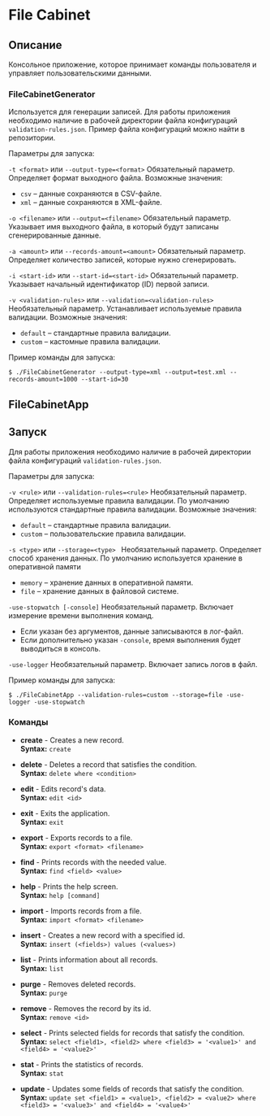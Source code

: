 # File Cabinet

## Описание

Консольное приложение, которое принимает команды пользователя и управляет пользовательскими данными.

### FileCabinetGenerator
Используется для генерации записей. Для работы приложения необходимо наличие в рабочей директории файла конфигураций `validation-rules.json`. Пример файла конфигураций можно найти в репозитории.

Параметры для запуска:

`-t <format>` или `--output-type=<format>`
Обязательный параметр. Определяет формат выходного файла.
Возможные значения:
- `csv` – данные сохраняются в CSV-файле.
- `xml` – данные сохраняются в XML-файле.

`-o <filename>` или `--output=<filename>`
Обязательный параметр. Указывает имя выходного файла, в который будут записаны сгенерированные данные.

`-a <amount>` или `--records-amount=<amount>`
Обязательный параметр. Определяет количество записей, которые нужно сгенерировать.

`-i <start-id>` или `--start-id=<start-id>`
Обязательный параметр. Указывает начальный идентификатор (ID) первой записи.

`-v <validation-rules>` или `--validation=<validation-rules>`
Необязательный параметр. Устанавливает используемые правила валидации.
Возможные значения:

- `default` – стандартные правила валидации.
- `custom` – кастомные правила валидации.

Пример команды для запуска: 

`$ ./FileCabinetGenerator --output-type=xml --output=test.xml --records-amount=1000 --start-id=30`

## FileCabinetApp
## Запуск
Для работы приложения необходимо наличие в рабочей директории файла конфигураций `validation-rules.json`.

Параметры для запуска:

`-v <rule>`  или `--validation-rules=<rule>`
Необязательный параметр. Определяет используемые правила валидации. По умолчанию используются стандартные правила валидации.
Возможные значения:
- `default` – стандартные правила валидации.  
- `custom` – пользовательские правила валидации.  

`-s <type>` или `--storage=<type> ` 
Необязательный параметр. Определяет способ хранения данных. По умолчанию используется хранение в оперативной памяти
- `memory` – хранение данных в оперативной памяти.  
- `file` – хранение данных в файловой системе.  

`-use-stopwatch [-console]` 
Необязательный параметр. Включает измерение времени выполнения команд.  
- Если указан без аргументов, данные записываются в лог-файл.  
- Если дополнительно указан `-console`, время выполнения будет выводиться в консоль.  

`-use-logger` 
Необязательный параметр. Включает запись логов в файл.  

Пример команды для запуска: 

`$ ./FileCabinetApp --validation-rules=custom --storage=file -use-logger -use-stopwatch`

### Команды

- **create** - Creates a new record.  
  **Syntax:** `create`

- **delete** - Deletes a record that satisfies the condition.  
  **Syntax:** `delete where <condition>`

- **edit** - Edits record's data.  
  **Syntax:** `edit <id>`

- **exit** - Exits the application.  
  **Syntax:** `exit`

- **export** - Exports records to a file.  
  **Syntax:** `export <format> <filename>`

- **find** - Prints records with the needed value.  
  **Syntax:** `find <field> <value>`

- **help** - Prints the help screen.  
  **Syntax:** `help [command]`

- **import** - Imports records from a file.  
  **Syntax:** `import <format> <filename>`

- **insert** - Creates a new record with a specified id.  
  **Syntax:** `insert (<fields>) values (<values>)`

- **list** - Prints information about all records.  
  **Syntax:** `list`

- **purge** - Removes deleted records.  
  **Syntax:** `purge`

- **remove** - Removes the record by its id.  
  **Syntax:** `remove <id>`

- **select** - Prints selected fields for records that satisfy the condition.  
  **Syntax:** `select <field1>, <field2> where <field3> = '<value1>' and <field4> = '<value2>'`

- **stat** - Prints the statistics of records.  
  **Syntax:** `stat`

- **update** - Updates some fields of records that satisfy the condition.  
  **Syntax:** `update set <field1> = <value1>, <field2> = <value2> where <field3> = '<value3>' and <field4> = '<value4>'`
